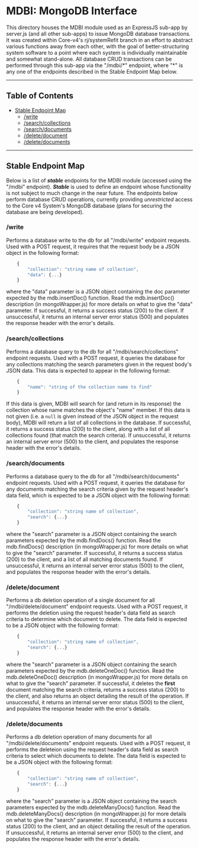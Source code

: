 # MDBI: MongoDB Interface
  This directory houses the MDBI module used as an ExpressJS sub-app by server.js (and all other sub-apps) to issue MongoDB database transactions. It was created within Core-v4's rj/systemRefit branch in an effort to abstract various functions away from each other, with the goal of better-structuring system software to a point where each system is individually maintainable and somewhat stand-alone. All database CRUD transactions can be performed through this sub-app via the "/mdbi/\*" endpoint, where "\*" is any one of the endpoints described in the Stable Endpoint Map below.


---


## Table of Contents
- [Stable Endpoint Map](#stable-endpoint-map)
  - [/write](#write)
  - [/search/collections](#searchcollections)
  - [/search/documents](#searchdocuments)
  - [/delete/document](#deletedocument)
  - [/delete/documents](#deletedocuments)

---


## Stable Endpoint Map
  Below is a list of **_stable_** endpoints for the MDBI module (accessed using the "/mdbi" endpoint). **_Stable_** is used to define an endpoint whose functionality is not subject to much change in the near future. The endpoints below perform database CRUD operations, currently providing _unrestricted_ access to the Core v4 System's MongoDB database (plans for securing the database are being developed).

### /write
  Performs a database write to the db for all "/mdbi/write" endpoint requests. Used with a POST request, it requires that the request body be a JSON object in the following format:
  ```javascript
      {
          "collection": "string name of collection",
          "data": {...}
      }
  ```
  where the "data" parameter is a JSON object containing the doc parameter expected by the mdb.insertDoc() function. Read the mdb.insertDoc() description (in mongoWrapper.js) for more details on what to give the "data" parameter.
  If successful, it returns a success status (200) to the client.
  If unsuccessful, it returns an internal server error status (500) and populates the response header with the error's details.

### /search/collections
  Performs a database query to the db for all "/mdbi/search/collections" endpoint requests. Used with a POST request, it queries the database for any collections matching the search parameters given in the request body's JSON data. This data is expected to appear in the following format:
  ```javascript
      {
          "name": "string of the collection name to find"
      }
  ```
  If this data is given, MDBI will search for (and return in its response) the collection whose name matches the object's "name" member. If this data is not given (i.e. a `null` is given instead of the JSON object in the request body), MDBI will return a list of all collections in the database.
  If successful, it returns a success status (200) to the client, along with a list of all collections found (that match the search criteria).
  If unsuccessful, it returns an internal server error (500) to the client, and populates the response header with the error's details.

### /search/documents
  Performs a database query to the db for all "/mdbi/search/documents" endpoint requests. Used with a POST request, it queries the database for any documents matching the search criteria given by the request header's data field, which is expected to be a JSON object with the following format:
  ```javascript
      {
          "collection": "string name of collection",
          "search": {...}
      }
  ```
  where the "search" parameter is a JSON object containing the search parameters expected by the mdb.findDocs() function. Read the mdb.findDocs() description (in mongoWrapper.js) for more details on what to give the "search" parameter.
  If successful, it returns a success status (200) to the client, and a list of all matching documents found.
  If unsuccessful, it returns an internal server error status (500) to the client, and populates the response header with the error's details.

### /delete/document
  Performs a db deletion operation of a single document for all "/mdbi/delete/document" endpoint requests. Used with a POST request, it performs the deletion using the request header's data field as search criteria to determine which document to delete. The data field is expected to be a JSON object with the following format:
  ```javascript
      {
          "collection": "string name of collection",
          "search": {...}
      }
  ```
  where the "search" parameter is a JSON object containing the search parameters expected by the mdb.deleteOneDoc() function. Read the mdb.deleteOneDoc() description (in mongoWrapper.js) for more details on what to give the "search" parameter.
  If successful, it deletes the **first** document matching the search criteria, returns a success status (200) to the client, and also returns an object detailing the result of the operation.
  If unsuccessful, it returns an internal server error status (500) to the client, and populates the response header with the error's details.

### /delete/documents
  Performs a db deletion operation of many documents for all "/mdbi/delete/documents" endpoint requests. Used with a POST request, it performs the deleteion using the request header's data field as search criteria to select which documents to delete. The data field is expected to be a JSON object with the following format:
  ```javascript
      {
          "collection": "string name of collection",
          "search": {...}
      }
  ```
  where the "search" parameter is a JSON object containing the search parameters expected by the mdb.deleteManyDocs() function. Read the mdb.deleteManyDocs() description (in mongoWrapper.js) for more details on what to give the "search" parameter.
  If successful, it returns a success status (200) to the client, and an object detailing the result of the operation.
  If unsuccessful, it returns an internal server error (500) to the client, and populates the response header with the error's details.
